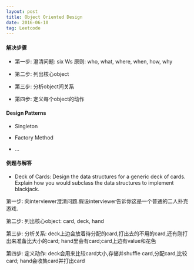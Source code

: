 ```yaml
---
layout: post
title: Object Oriented Design
date: 2016-06-10
tag: Leetcode
---
```


#### 解决步骤

* 第一步: 澄清问题: six Ws 原则: who, what, where, when, how, why

* 第二步: 列出核心object

* 第三步: 分析object间关系

* 第四步: 定义每个object的动作

#### Design Patterns

* Singleton

* Factory Method

* ...

#### 例题与解答

* Deck of Cards: Design the data structures for a generic deck of cards. Explain how you would subclass the data structures to implement blackjack.

第一步: 向interviewer澄清问题.假设interviewer告诉你这是一个普通的二人扑克游戏.

第二步: 列出核心object: card, deck, hand

第三步: 分析关系: deck上边会放着待分配的card,打出去的不用的card,还有刚打出来准备比大小的card; hand里会有card;card上边有value和花色

第四步: 定义动作: deck会用来比较card大小,存储并shuffle card,分配card,比较card; hand会收集card并打出card
